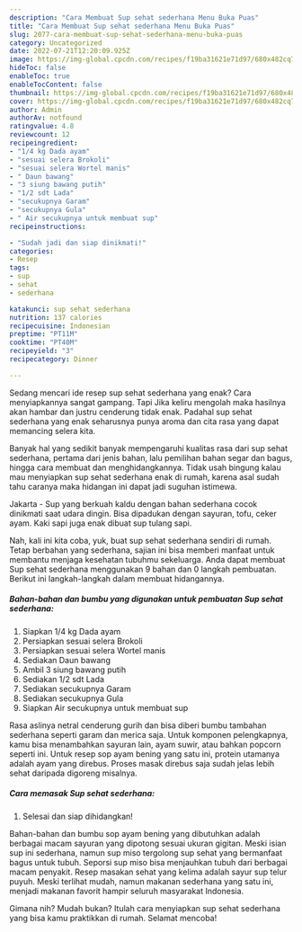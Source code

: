 ```yaml
---
description: "Cara Membuat Sup sehat sederhana Menu Buka Puas"
title: "Cara Membuat Sup sehat sederhana Menu Buka Puas"
slug: 2077-cara-membuat-sup-sehat-sederhana-menu-buka-puas
category: Uncategorized
date: 2022-07-21T12:20:09.925Z
image: https://img-global.cpcdn.com/recipes/f19ba31621e71d97/680x482cq70/sup-sehat-sederhana-foto-resep-utama.jpg
hideToc: false
enableToc: true
enableTocContent: false
thumbnail: https://img-global.cpcdn.com/recipes/f19ba31621e71d97/680x482cq70/sup-sehat-sederhana-foto-resep-utama.jpg
cover: https://img-global.cpcdn.com/recipes/f19ba31621e71d97/680x482cq70/sup-sehat-sederhana-foto-resep-utama.jpg
author: Admin
authorAv: notfound
ratingvalue: 4.8
reviewcount: 12
recipeingredient:
- "1/4 kg Dada ayam"
- "sesuai selera Brokoli"
- "sesuai selera Wortel manis"
- " Daun bawang"
- "3 siung bawang putih"
- "1/2 sdt Lada"
- "secukupnya Garam"
- "secukupnya Gula"
- " Air secukupnya untuk membuat sup"
recipeinstructions:

- "Sudah jadi dan siap dinikmati!"
categories:
- Resep
tags:
- sup
- sehat
- sederhana

katakunci: sup sehat sederhana 
nutrition: 137 calories
recipecuisine: Indonesian
preptime: "PT11M"
cooktime: "PT40M"
recipeyield: "3"
recipecategory: Dinner

---
```



Sedang mencari ide resep sup sehat sederhana yang enak? Cara menyiapkannya sangat gampang. Tapi Jika keliru mengolah maka hasilnya akan hambar dan justru cenderung tidak enak. Padahal sup sehat sederhana yang enak seharusnya punya aroma dan cita rasa yang dapat memancing selera kita.


Banyak hal yang sedikit banyak mempengaruhi kualitas rasa dari sup sehat sederhana, pertama dari jenis bahan, lalu pemilihan bahan segar dan bagus, hingga cara membuat dan menghidangkannya. Tidak usah bingung kalau mau menyiapkan sup sehat sederhana enak di rumah, karena asal sudah tahu caranya maka hidangan ini dapat jadi suguhan istimewa.

Jakarta - Sup yang berkuah kaldu dengan bahan sederhana cocok dinikmati saat udara dingin. Bisa dipadukan dengan sayuran, tofu, ceker ayam. Kaki sapi juga enak dibuat sup tulang sapi.


Nah, kali ini kita coba, yuk, buat sup sehat sederhana sendiri di rumah. Tetap berbahan yang sederhana, sajian ini bisa memberi manfaat untuk membantu menjaga kesehatan tubuhmu sekeluarga. Anda dapat membuat Sup sehat sederhana menggunakan 9 bahan dan 0 langkah pembuatan. Berikut ini langkah-langkah dalam membuat hidangannya.

<!--inarticleads1-->

##### Bahan-bahan dan bumbu yang digunakan untuk pembuatan Sup sehat sederhana:

1. Siapkan 1/4 kg Dada ayam
1. Persiapkan sesuai selera Brokoli
1. Persiapkan sesuai selera Wortel manis
1. Sediakan  Daun bawang
1. Ambil 3 siung bawang putih
1. Sediakan 1/2 sdt Lada
1. Sediakan secukupnya Garam
1. Sediakan secukupnya Gula
1. Siapkan  Air secukupnya untuk membuat sup


Rasa aslinya netral cenderung gurih dan bisa diberi bumbu tambahan sederhana seperti garam dan merica saja. Untuk komponen pelengkapnya, kamu bisa menambahkan sayuran lain, ayam suwir, atau bahkan popcorn seperti ini. Untuk resep sop ayam bening yang satu ini, protein utamanya adalah ayam yang direbus. Proses masak direbus saja sudah jelas lebih sehat daripada digoreng misalnya. 

<!--inarticleads2-->

##### Cara memasak Sup sehat sederhana:


1. Selesai dan siap dihidangkan!

Bahan-bahan dan bumbu sop ayam bening yang dibutuhkan adalah berbagai macam sayuran yang dipotong sesuai ukuran gigitan. Meski isian sup ini sederhana, namun sup miso tergolong sup sehat yang bermanfaat bagus untuk tubuh. Seporsi sup miso bisa menjauhkan tubuh dari berbagai macam penyakit. Resep masakan sehat yang kelima adalah sayur sup telur puyuh. Meski terlihat mudah, namun makanan sederhana yang satu ini, menjadi makanan favorit hampir seluruh masyarakat Indonesia. 

Gimana nih? Mudah bukan? Itulah cara menyiapkan sup sehat sederhana yang bisa kamu praktikkan di rumah. Selamat mencoba!
